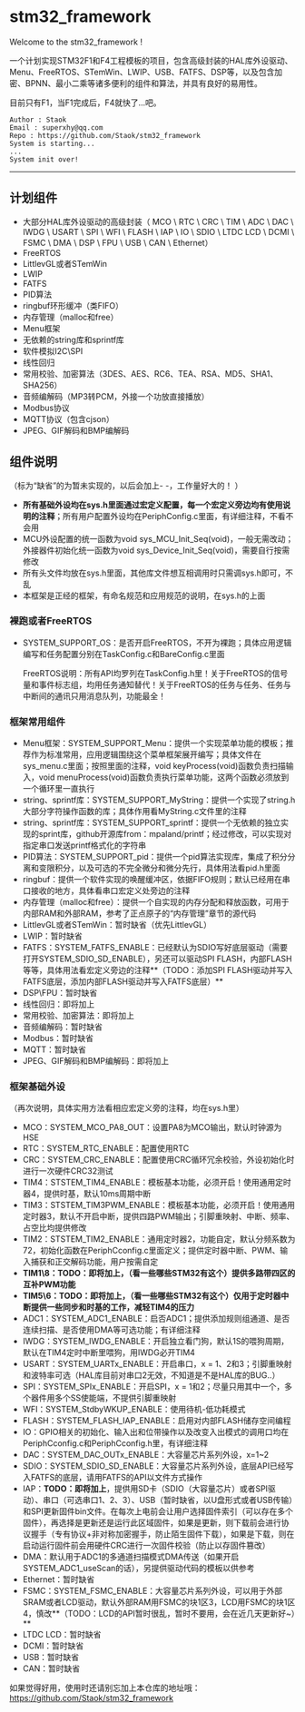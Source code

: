# stm32_framework
Welcome to the stm32_framework !

一个计划实现STM32F1和F4工程模板的项目，包含高级封装的HAL库外设驱动、Menu、FreeRTOS、STemWin、LWIP、USB、FATFS、DSP等，以及包含加密、BPNN、最小二乘等诸多便利的组件和算法，并具有良好的易用性。

目前只有F1，当F1完成后，F4就快了...吧。

```
Author : Staok
Email : superxhy@qq.com
Repo : https://github.com/Staok/stm32_framework
System is starting...
...
System init over!
```



------

## 计划组件

-   大部分HAL库外设驱动的高级封装（ MCO \ RTC \ CRC \ TIM \ ADC \ DAC \ IWDG \ USART \ SPI \ WFI \ FLASH \ IAP \ IO \ SDIO \ LTDC LCD \ DCMI \ FSMC \ DMA \ DSP \ FPU \ USB \ CAN \ Ethernet）
-   FreeRTOS
-   LittlevGL或者STemWin
-   LWIP
-   FATFS
-   PID算法
-   ringbuf环形缓冲（类FIFO）
-   内存管理（malloc和free）
-   Menu框架
-   无依赖的string库和sprintf库
-   软件模拟I2C\SPI
-   线性回归
-   常用校验、加密算法（3DES、AES、RC6、TEA、RSA、MD5、SHA1、SHA256）
-   音频编解码（MP3转PCM，外接一个功放直接播放）
-   Modbus协议
-   MQTT协议（包含cjson）
-   JPEG、GIF解码和BMP编解码

## 组件说明

（标为“缺省”的为暂未实现的，以后会加上- -，工作量好大的！ ）

-   **所有基础外设均在sys.h里面通过宏定义配置，每一个宏定义旁边均有使用说明的注释**；所有用户配置外设均在PeriphConfig.c里面，有详细注释，不看不会用
-   MCU外设配置的统一函数为void sys_MCU_Init_Seq(void)，一般无需改动；外接器件初始化统一函数为void sys_Device_Init_Seq(void)，需要自行按需修改
-   所有头文件均放在sys.h里面，其他库文件想互相调用时只需调sys.h即可，不乱
-   本框架是正经的框架，有命名规范和应用规范的说明，在sys.h的上面

### 裸跑或者FreeRTOS

-   SYSTEM_SUPPORT_OS：是否开启FreeRTOS，不开为裸跑；具体应用逻辑编写和任务配置分别在TaskConfig.c和BareConfig.c里面

    FreeRTOS说明：所有API均罗列在TaskConfig.h里！关于FreeRTOS的信号量和事件标志组，均用任务通知替代！关于FreeRTOS的任务与任务、任务与中断间的通讯只用消息队列，功能最全！

### 框架常用组件

-   Menu框架：SYSTEM_SUPPORT_Menu：提供一个实现菜单功能的模板；推荐作为标准常用，应用逻辑围绕这个菜单框架展开编写；具体文件在sys_menu.c里面；按照里面的注释，void keyProcess(void)函数负责扫描输入，void menuProcess(void)函数负责执行菜单功能，这两个函数必须放到一个循环里一直执行
-   string、sprintf库：SYSTEM_SUPPORT_MyString：提供一个实现了string.h大部分字符操作函数的库；具体作用看MyString.c文件里的注释
-   string、sprintf库：SYSTEM_SUPPORT_sprintf：提供一个无依赖的独立实现的sprint库，github开源库from：mpaland/printf；经过修改，可以实现对指定串口发送printf格式化的字符串
-   PID算法：SYSTEM_SUPPORT_pid：提供一个pid算法实现库，集成了积分分离和变限积分，以及可选的不完全微分和微分先行，具体用法看pid.h里面
-   ringbuf：提供一个软件实现的唤醒缓冲区，依据FIFO规则；默认已经用在串口接收的地方，具体看串口宏定义处旁边的注释
-   内存管理（malloc和free）：提供一个自实现的内存分配和释放函数，可用于内部RAM和外部RAM，参考了正点原子的“内存管理”章节的源代码
-   LittlevGL或者STemWin：暂时缺省（优先LittlevGL）
-   LWIP：暂时缺省
-   FATFS：SYSTEM_FATFS_ENABLE：已经默认为SDIO写好底层驱动（需要打开SYSTEM_SDIO_SD_ENABLE），另还可以驱动SPI FLASH，内部FLASH等等，具体用法看宏定义旁边的注释**（TODO：添加SPI FLASH驱动并写入FATFS底层，添加内部FLASH驱动并写入FATFS底层）**
-   DSP\FPU：暂时缺省
-   线性回归：即将加上
-   常用校验、加密算法：即将加上
-   音频编解码：暂时缺省
-   Modbus：暂时缺省
-   MQTT：暂时缺省
-   JPEG、GIF解码和BMP编解码：即将加上

### 框架基础外设

（再次说明，具体实用方法看相应宏定义旁的注释，均在sys.h里）

-   MCO：SYSTEM_MCO_PA8_OUT：设置PA8为MCO输出，默认时钟源为HSE
-   RTC：SYSTEM_RTC_ENABLE：配置使用RTC
-   CRC：SYSTEM_CRC_ENABLE：配置使用CRC循环冗余校验，外设初始化时进行一次硬件CRC32测试
-   TIM4：STSTEM_TIM4_ENABLE：模板基本功能，必须开启！使用通用定时器4，提供时基，默认10ms周期中断
-   TIM3：STSTEM_TIM3PWM_ENABLE：模板基本功能，必须开启！使用通用定时器3，默认不开启中断，提供四路PWM输出；引脚重映射、中断、频率、占空比均提供修改
-   TIM2：STSTEM_TIM2_ENABLE：通用定时器2，功能自定，默认分频系数为72，初始化函数在PeriphCconfig.c里面定义；提供定时器中断、PWM、输入捕获和正交解码功能，用户按需自定
-   **TIM1\8：TODO：即将加上，（看一些哪些STM32有这个）提供多路带四区的互补PWM功能**
-   **TIM5\6：TODO：即将加上，（看一些哪些STM32有这个）仅用于定时器中断提供一些同步和时基的工作，减轻TIM4的压力**
-   ADC1：SYSTEM_ADC1_ENABLE：启否ADC1；提供添加规则组通道、是否连续扫描、是否使用DMA等可选功能；有详细注释
-   IWDG：SYSTEM_IWDG_ENABLE：开启独立看门狗，默认1S的喂狗周期，默认在TIM4定时中断里喂狗，用IWDG必开TIM4
-   USART：SYSTEM_UARTx_ENABLE：开启串口，x = 1、2和3；引脚重映射和波特率可选（HAL库目前对串口2无效，不知道是不是HAL库的BUG..）
-   SPI：SYSTEM_SPIx_ENABLE：开启SPI，x = 1和2；尽量只用其中一个，多个器件用多个SS使能端，不提供引脚重映射
-   WFI：SYSTEM_StdbyWKUP_ENABLE：使用待机-低功耗模式
-   FLASH：SYSTEM_FLASH_IAP_ENABLE：启用对内部FLASH储存空间编程
-   IO：GPIO相关的初始化、输入出和位带操作以及改变入出模式的调用口均在PeriphCconfig.c和PeriphCconfig.h里，有详细注释
-   DAC：SYSTEM_DAC_OUTx_ENABLE：大容量芯片系列外设，x=1~2
-   SDIO：SYSTEM_SDIO_SD_ENABLE：大容量芯片系列外设，底层API已经写入FATFS的底层，请用FATFS的API以文件方式操作
-   IAP：**TODO：即将加上**，提供用SD卡（SDIO（大容量芯片）或者SPI驱动）、串口（可选串口1、2、3）、USB（暂时缺省，以U盘形式或者USB传输）和SPI更新固件bin文件。在每次上电前会让用户选择固件索引（可以存在多个固件），再选择是更新还是运行此区域固件，如果是更新，则下载前会进行协议握手（专有协议+非对称加密握手，防止陌生固件下载），如果是下载，则在启动运行固件前会用硬件CRC进行一次固件校验（防止以存固件篡改）
-   DMA：默认用于ADC1的多通道扫描模式DMA传送（如果开启SYSTEM_ADC1_useScan的话），另提供驱动代码的模板以供参考
-   Ethernet：暂时缺省
-   FSMC：SYSTEM_FSMC_ENABLE：大容量芯片系列外设，可以用于外部SRAM或者LCD驱动，默认外部RAM用FSMC的块1区3，LCD用FSMC的块1区4，慎改**（TODO：LCD的API暂时很乱，暂时不要用，会在近几天更新好~）**
-   LTDC LCD：暂时缺省
-   DCMI：暂时缺省
-   USB：暂时缺省
-   CAN：暂时缺省

如果觉得好用，使用时还请别忘加上本仓库的地址哦：https://github.com/Staok/stm32_framework

